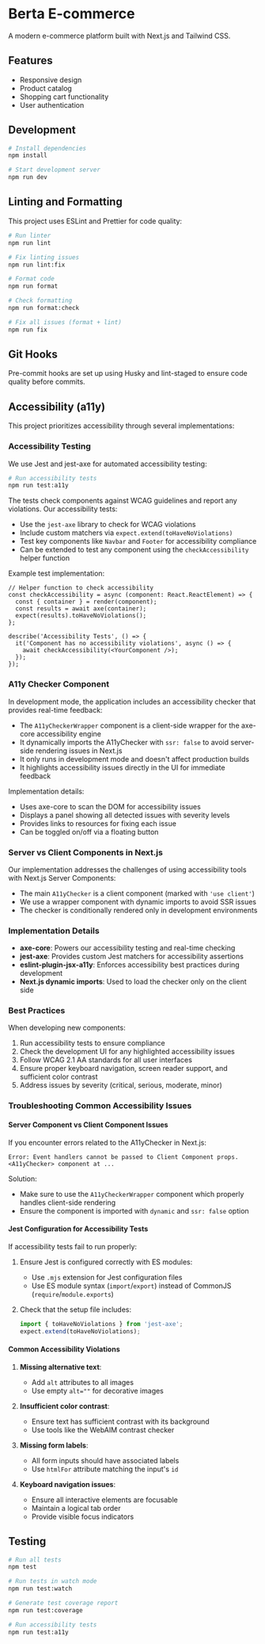 # Berta E-commerce

A modern e-commerce platform built with Next.js and Tailwind CSS.

## Features

- Responsive design
- Product catalog
- Shopping cart functionality
- User authentication

## Development

```bash
# Install dependencies
npm install

# Start development server
npm run dev
```

## Linting and Formatting

This project uses ESLint and Prettier for code quality:

```bash
# Run linter
npm run lint

# Fix linting issues
npm run lint:fix

# Format code
npm run format

# Check formatting
npm run format:check

# Fix all issues (format + lint)
npm run fix
```

## Git Hooks

Pre-commit hooks are set up using Husky and lint-staged to ensure code quality before commits.

## Accessibility (a11y)

This project prioritizes accessibility through several implementations:

### Accessibility Testing

We use Jest and jest-axe for automated accessibility testing:

```bash
# Run accessibility tests
npm run test:a11y
```

The tests check components against WCAG guidelines and report any violations. Our accessibility tests:

- Use the `jest-axe` library to check for WCAG violations
- Include custom matchers via `expect.extend(toHaveNoViolations)`
- Test key components like `Navbar` and `Footer` for accessibility compliance
- Can be extended to test any component using the `checkAccessibility` helper function

Example test implementation:

```tsx
// Helper function to check accessibility
const checkAccessibility = async (component: React.ReactElement) => {
  const { container } = render(component);
  const results = await axe(container);
  expect(results).toHaveNoViolations();
};

describe('Accessibility Tests', () => {
  it('Component has no accessibility violations', async () => {
    await checkAccessibility(<YourComponent />);
  });
});
```

### A11y Checker Component

In development mode, the application includes an accessibility checker that provides real-time feedback:

- The `A11yCheckerWrapper` component is a client-side wrapper for the axe-core accessibility engine
- It dynamically imports the A11yChecker with `ssr: false` to avoid server-side rendering issues in Next.js
- It only runs in development mode and doesn't affect production builds
- It highlights accessibility issues directly in the UI for immediate feedback

Implementation details:

- Uses axe-core to scan the DOM for accessibility issues
- Displays a panel showing all detected issues with severity levels
- Provides links to resources for fixing each issue
- Can be toggled on/off via a floating button

### Server vs Client Components in Next.js

Our implementation addresses the challenges of using accessibility tools with Next.js Server Components:

- The main `A11yChecker` is a client component (marked with `'use client'`)
- We use a wrapper component with dynamic imports to avoid SSR issues
- The checker is conditionally rendered only in development environments

### Implementation Details

- **axe-core**: Powers our accessibility testing and real-time checking
- **jest-axe**: Provides custom Jest matchers for accessibility assertions
- **eslint-plugin-jsx-a11y**: Enforces accessibility best practices during development
- **Next.js dynamic imports**: Used to load the checker only on the client side

### Best Practices

When developing new components:

1. Run accessibility tests to ensure compliance
2. Check the development UI for any highlighted accessibility issues
3. Follow WCAG 2.1 AA standards for all user interfaces
4. Ensure proper keyboard navigation, screen reader support, and sufficient color contrast
5. Address issues by severity (critical, serious, moderate, minor)

### Troubleshooting Common Accessibility Issues

#### Server Component vs Client Component Issues

If you encounter errors related to the A11yChecker in Next.js:

```
Error: Event handlers cannot be passed to Client Component props.
<A11yChecker> component at ...
```

Solution:

- Make sure to use the `A11yCheckerWrapper` component which properly handles client-side rendering
- Ensure the component is imported with `dynamic` and `ssr: false` option

#### Jest Configuration for Accessibility Tests

If accessibility tests fail to run properly:

1. Ensure Jest is configured correctly with ES modules:

   - Use `.mjs` extension for Jest configuration files
   - Use ES module syntax (`import`/`export`) instead of CommonJS (`require`/`module.exports`)

2. Check that the setup file includes:
   ```js
   import { toHaveNoViolations } from 'jest-axe';
   expect.extend(toHaveNoViolations);
   ```

#### Common Accessibility Violations

1. **Missing alternative text**:

   - Add `alt` attributes to all images
   - Use empty `alt=""` for decorative images

2. **Insufficient color contrast**:

   - Ensure text has sufficient contrast with its background
   - Use tools like the WebAIM contrast checker

3. **Missing form labels**:

   - All form inputs should have associated labels
   - Use `htmlFor` attribute matching the input's `id`

4. **Keyboard navigation issues**:
   - Ensure all interactive elements are focusable
   - Maintain a logical tab order
   - Provide visible focus indicators

## Testing

```bash
# Run all tests
npm test

# Run tests in watch mode
npm run test:watch

# Generate test coverage report
npm run test:coverage

# Run accessibility tests
npm run test:a11y
```
